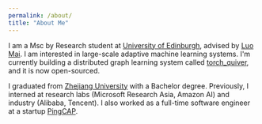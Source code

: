 ```yaml
---
permalink: /about/
title: "About Me"
---
```


I am a Msc by Research student at [University of Edinburgh](https://www.ed.ac.uk/), advised by [Luo Mai](https://luomai.github.io/). I am interested in large-scale adaptive machine learning systems. I'm currently building a distributed graph learning system called [torch_quiver](https://github.com/quiver-team/torch-quiver), and it is now open-sourced.

I graduated from [Zhejiang University](https://www.zju.edu.cn/english/) with a Bachelor degree. Previously, I interned at research labs (Microsoft Research Asia, Amazon AI) and industry (Alibaba, Tencent). I also worked as a full-time software engineer at a startup [PingCAP](https://pingcap.com/).
